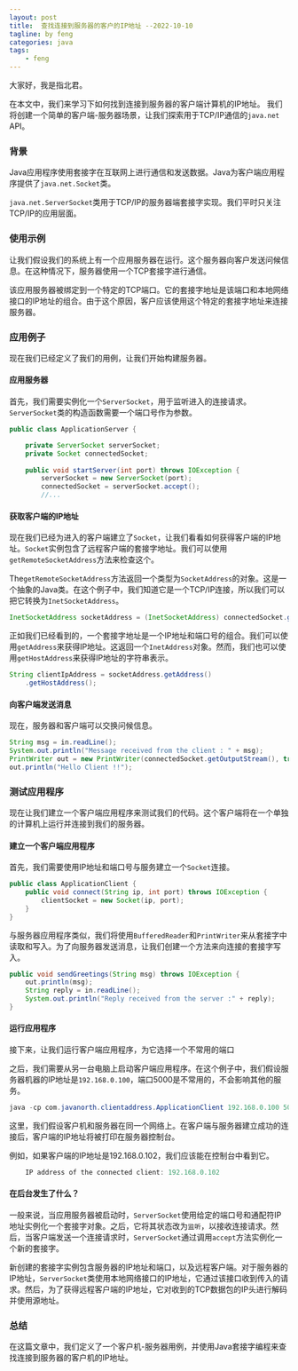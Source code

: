 ```yaml
---
layout: post
title:  查找连接到服务器的客户的IP地址 --2022-10-10
tagline: by feng
categories: java
tags: 
    - feng
---
```


大家好，我是指北君。

在本文中，我们来学习下如何找到连接到服务器的客户端计算机的IP地址。 我们将创建一个简单的客户端-服务器场景，让我们探索用于TCP/IP通信的`java.net` API。

<!--more-->

### 背景

Java应用程序使用套接字在互联网上进行通信和发送数据。Java为客户端应用程序提供了`java.net.Socket`类。

`java.net.ServerSocket`类用于TCP/IP的服务器端套接字实现。我们平时只关注TCP/IP的应用层面。

### 使用示例

让我们假设我们的系统上有一个应用服务器在运行。这个服务器向客户发送问候信息。在这种情况下，服务器使用一个TCP套接字进行通信。

该应用服务器被绑定到一个特定的TCP端口。它的套接字地址是该端口和本地网络接口的IP地址的组合。由于这个原因，客户应该使用这个特定的套接字地址来连接服务器。

### 应用例子

现在我们已经定义了我们的用例，让我们开始构建服务器。

#### 应用服务器

首先，我们需要实例化一个`ServerSocket`，用于监听进入的连接请求。`ServerSocket`类的构造函数需要一个端口号作为参数。

```java
public class ApplicationServer {

    private ServerSocket serverSocket;
    private Socket connectedSocket;
  
    public void startServer(int port) throws IOException {
        serverSocket = new ServerSocket(port);
        connectedSocket = serverSocket.accept();
        //...
```

#### 获取客户端的IP地址

现在我们已经为进入的客户端建立了`Socket`，让我们看看如何获得客户端的IP地址。`Socket`实例包含了远程客户端的套接字地址。我们可以使用`getRemoteSocketAddress`方法来检查这个。

The`getRemoteSocketAddress`方法返回一个类型为`SocketAddress`的对象。这是一个抽象的Java类。在这个例子中，我们知道它是一个TCP/IP连接，所以我们可以把它转换为`InetSocketAddress`。

```java
InetSocketAddress socketAddress = (InetSocketAddress) connectedSocket.getRemoteSocketAddress();
```

正如我们已经看到的，一个套接字地址是一个IP地址和端口号的组合。我们可以使用`getAddress`来获得IP地址。这返回一个`InetAddress`对象。然而，我们也可以使用`getHostAddress`来获得IP地址的字符串表示。

```java
String clientIpAddress = socketAddress.getAddress()
    .getHostAddress();
```

#### 向客户端发送消息

现在，服务器和客户端可以交换问候信息。

```java
String msg = in.readLine();
System.out.println("Message received from the client : " + msg);
PrintWriter out = new PrintWriter(connectedSocket.getOutputStream(), true);
out.println("Hello Client !!");
```

### 测试应用程序

现在让我们建立一个客户端应用程序来测试我们的代码。这个客户端将在一个单独的计算机上运行并连接到我们的服务器。

#### 建立一个客户端应用程序

首先，我们需要使用IP地址和端口号与服务建立一个`Socket`连接。

```java
public class ApplicationClient {
    public void connect(String ip, int port) throws IOException {
        clientSocket = new Socket(ip, port);
    }
}
```

与服务器应用程序类似，我们将使用`BufferedReader`和`PrintWriter`来从套接字中读取和写入。为了向服务器发送消息，让我们创建一个方法来向连接的套接字写入。

```java
public void sendGreetings(String msg) throws IOException {
    out.println(msg);
    String reply = in.readLine();
    System.out.println("Reply received from the server :" + reply);
}
```

#### 运行应用程序

接下来，让我们运行客户端应用程序，为它选择一个不常用的端口

之后，我们需要从另一台电脑上启动客户端应用程序。在这个例子中，我们假设服务器机器的IP地址是`192.168.0.100`，端口5000是不常用的，不会影响其他的服务。

```java
java -cp com.javanorth.clientaddress.ApplicationClient 192.168.0.100 5000 Hello
```

这里，我们假设客户机和服务器在同一个网络上。在客户端与服务器建立成功的连接后，客户端的IP地址将被打印在服务器控制台。

例如，如果客户端的IP地址是192.168.0.102，我们应该能在控制台中看到它。

```java
    IP address of the connected client: 192.168.0.102
```

#### 在后台发生了什么？

一般来说，当应用服务器被启动时，`ServerSocket`使用给定的端口号和通配符IP地址实例化一个套接字对象。之后，它将其状态改为`监听`，以接收连接请求。然后，当客户端发送一个连接请求时，`ServerSocket`通过调用`accept`方法实例化一个新的套接字。

新创建的套接字实例包含服务器的IP地址和端口，以及远程客户端。对于服务器的IP地址，`ServerSocket`类使用本地网络接口的IP地址，它通过该接口收到传入的请求。然后，为了获得远程客户端的IP地址，它对收到的TCP数据包的IP头进行解码并使用源地址。

### 总结

在这篇文章中，我们定义了一个客户机-服务器用例，并使用Java套接字编程来查找连接到服务器的客户机的IP地址。
